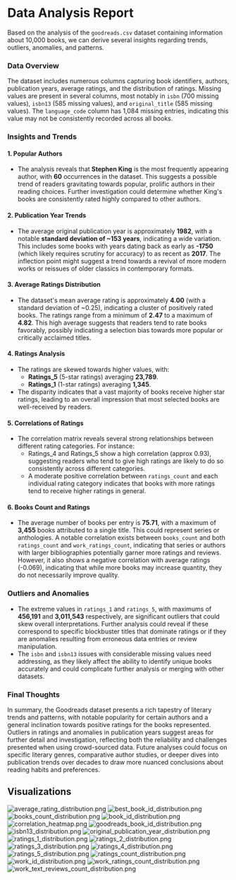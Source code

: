 # Data Analysis Report

Based on the analysis of the `goodreads.csv` dataset containing information about 10,000 books, we can derive several insights regarding trends, outliers, anomalies, and patterns.

### Data Overview
The dataset includes numerous columns capturing book identifiers, authors, publication years, average ratings, and the distribution of ratings. Missing values are present in several columns, most notably in `isbn` (700 missing values), `isbn13` (585 missing values), and `original_title` (585 missing values). The `language_code` column has 1,084 missing entries, indicating this value may not be consistently recorded across all books.

### Insights and Trends

#### 1. **Popular Authors**
- The analysis reveals that **Stephen King** is the most frequently appearing author, with **60** occurrences in the dataset. This suggests a possible trend of readers gravitating towards popular, prolific authors in their reading choices. Further investigation could determine whether King's books are consistently rated highly compared to other authors.

#### 2. **Publication Year Trends**
- The average original publication year is approximately **1982**, with a notable **standard deviation of ~153 years**, indicating a wide variation. This includes some books with years dating back as early as **-1750** (which likely requires scrutiny for accuracy) to as recent as **2017**. The inflection point might suggest a trend towards a revival of more modern works or reissues of older classics in contemporary formats. 

#### 3. **Average Ratings Distribution**
- The dataset's mean average rating is approximately **4.00** (with a standard deviation of ~0.25), indicating a cluster of positively rated books. The ratings range from a minimum of **2.47** to a maximum of **4.82**. This high average suggests that readers tend to rate books favorably, possibly indicating a selection bias towards more popular or critically acclaimed titles.

#### 4. **Ratings Analysis**
- The ratings are skewed towards higher values, with:
  - **Ratings_5** (5-star ratings) averaging **23,789**.
  - **Ratings_1** (1-star ratings) averaging **1,345**.
- The disparity indicates that a vast majority of books receive higher star ratings, leading to an overall impression that most selected books are well-received by readers.

#### 5. **Correlations of Ratings**
- The correlation matrix reveals several strong relationships between different rating categories. For instance:
  - Ratings_4 and Ratings_5 show a high correlation (approx 0.93), suggesting readers who tend to give high ratings are likely to do so consistently across different categories.
  - A moderate positive correlation between `ratings_count` and each individual rating category indicates that books with more ratings tend to receive higher ratings in general.

#### 6. **Books Count and Ratings**
- The average number of books per entry is **75.71**, with a maximum of **3,455** books attributed to a single title. This could represent series or anthologies. A notable correlation exists between `books_count` and both `ratings_count` and `work_ratings_count`, indicating that series or authors with larger bibliographies potentially garner more ratings and reviews. However, it also shows a negative correlation with average ratings (-0.069), indicating that while more books may increase quantity, they do not necessarily improve quality.

### Outliers and Anomalies
- The extreme values in `ratings_1` and `ratings_5`, with maximums of **456,191** and **3,011,543** respectively, are significant outliers that could skew overall interpretations. Further analysis could reveal if these correspond to specific blockbuster titles that dominate ratings or if they are anomalies resulting from erroneous data entries or review manipulation.
- The `isbn` and `isbn13` issues with considerable missing values need addressing, as they likely affect the ability to identify unique books accurately and could complicate further analysis or merging with other datasets.

### Final Thoughts
In summary, the Goodreads dataset presents a rich tapestry of literary trends and patterns, with notable popularity for certain authors and a general inclination towards positive ratings for the books represented. Outliers in ratings and anomalies in publication years suggest areas for further detail and investigation, reflecting both the reliability and challenges presented when using crowd-sourced data. Future analyses could focus on specific literary genres, comparative author studies, or deeper dives into publication trends over decades to draw more nuanced conclusions about reading habits and preferences.

## Visualizations

![average_rating_distribution.png](average_rating_distribution.png)
![best_book_id_distribution.png](best_book_id_distribution.png)
![books_count_distribution.png](books_count_distribution.png)
![book_id_distribution.png](book_id_distribution.png)
![correlation_heatmap.png](correlation_heatmap.png)
![goodreads_book_id_distribution.png](goodreads_book_id_distribution.png)
![isbn13_distribution.png](isbn13_distribution.png)
![original_publication_year_distribution.png](original_publication_year_distribution.png)
![ratings_1_distribution.png](ratings_1_distribution.png)
![ratings_2_distribution.png](ratings_2_distribution.png)
![ratings_3_distribution.png](ratings_3_distribution.png)
![ratings_4_distribution.png](ratings_4_distribution.png)
![ratings_5_distribution.png](ratings_5_distribution.png)
![ratings_count_distribution.png](ratings_count_distribution.png)
![work_id_distribution.png](work_id_distribution.png)
![work_ratings_count_distribution.png](work_ratings_count_distribution.png)
![work_text_reviews_count_distribution.png](work_text_reviews_count_distribution.png)